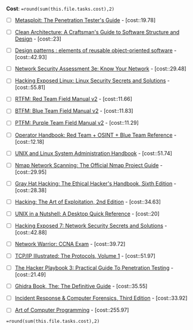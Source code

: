 
**Cost**: `=round(sum(this.file.tasks.cost),2)`

- [ ] [Metasploit: The Penetration Tester's Guide](https://www.amazon.co.uk/Metasploit-Penetration-Testers-David-Kennedy/dp/159327288X) - [cost::19.78]
- [ ] [Clean Architecture: A Craftsman's Guide to Software Structure and Design](https://www.amazon.co.uk/Clean-Architecture-Craftsmans-Software-Structure/dp/0134494164) - [cost::23]
- [ ] [Design patterns : elements of reusable object-oriented software](https://www.amazon.co.uk/Design-patterns-elements-reusable-object-oriented/dp/0201633612) - [cost::42.93]
- [ ] [Network Security Assessment 3e: Know Your Network](https://www.amazon.co.uk/Network-Security-Assessment-Know-Your/dp/149191095X) - [cost::29.48]
- [ ] [Hacking Exposed Linux: Linux Security Secrets and Solutions](https://www.amazon.co.uk/Hacking-Exposed-Linux-Security-Solutions/dp/0072262575) - [cost::55.81]
- [ ] [RTFM: Red Team Field Manual v2](https://www.amazon.co.uk/RTFM-Red-Team-Field-Manual-dp-1075091837/dp/1075091837/ref=dp_ob_title_bk) - [cost::11.66]
- [ ] [BTFM: Blue Team Field Manual v2](https://www.amazon.co.uk/Blue-Team-Field-Manual-BTFM/dp/154101636X/ref=pd_bxgy_d_sccl_1/258-5082622-7757009?psc=1) - [cost::11.83]
- [ ] [PTFM: Purple Team Field Manual v2](https://www.amazon.co.uk/PTFM-2nd-Purple-Field-Manual-dp-1736526790/dp/1736526790/ref=dp_ob_title_bk) - [cost::11.29]
- [ ] [Operator Handbook: Red Team + OSINT + Blue Team Reference](https://www.amazon.co.uk/Operator-Handbook-Team-OSINT-Reference/dp/B085RR67H5/ref=pd_lpo_sccl_2/258-5082622-7757009?psc=1) - [cost::12.18]
- [ ] [UNIX and Linux System Administration Handbook](https://www.amazon.co.uk/dp/B075MK6LZ7/ref=sspa_dk_detail_0?psc=1&sp_csd=d2lkZ2V0TmFtZT1zcF9kZXRhaWw) - [cost::51.74]
- [ ] [Nmap Network Scanning: The Official Nmap Project Guide](https://www.amazon.co.uk/Nmap-Network-Scanning-Official-Discovery/dp/0979958717) - [cost::29.95]
- [ ] [Gray Hat Hacking: The Ethical Hacker's Handbook, Sixth Edition](https://www.amazon.co.uk/Gray-Hat-Hacking-Ethical-Handbook/dp/1264268947) - [cost::28.38]
- [ ] [Hacking: The Art of Exploitation, 2nd Edition](https://www.amazon.co.uk/Hacking-Art-Exploitation-Jon-Erickson/dp/1593271441) - [cost::34.63]
- [ ] [UNIX in a Nutshell: A Desktop Quick Reference](https://www.amazon.co.uk/Unix-Nutshell-OReilly-Arnold-Robbins/dp/0596100299) - [cost::20]
- [ ] [Hacking Exposed 7: Network Security Secrets and Solutions](https://www.amazon.co.uk/Hacking-Exposed-7-Stuart-Mcclure/dp/0071780289) - [cost::42.88]
- [ ] [Network Warrior: CCNA Exam](https://www.amazon.co.uk/Network-Warrior-Gary-Donahue/dp/1449387861) - [cost::39.72]
- [ ] [TCP/IP Illustrated: The Protocols, Volume 1](https://www.amazon.co.uk/TCP-Illustrated-Protocols-Addison-Wesley-Professional-dp-0321336313/dp/0321336313/ref=dp_ob_title_bk) - [cost::51.97]
- [ ] [The Hacker Playbook 3: Practical Guide To Penetration Testing](https://www.amazon.co.uk/Hacker-Playbook-Practical-Penetration-Testing/dp/1980901759/ref=pd_bxgy_d_sccl_1/258-5082622-7757009?psc=1) - [cost::21.49]
- [ ] [Ghidra Book, The: The Definitive Guide](https://www.amazon.co.uk/Ghidra-Book-Definitive-Chris-Eagle/dp/1718501021) - [cost::35.55]
- [ ] [Incident Response & Computer Forensics, Third Edition](https://www.amazon.co.uk/Incident-Response-Computer-Forensics-Third/dp/0071798684) - [cost::33.92]
- [ ] [Art of Computer Programming](https://www.amazon.co.uk/Computer-Programming-Volumes-1-4A-Boxed/dp/0321751043) - [cost::255.97]


```
=round(sum(this.file.tasks.cost),2)
```



